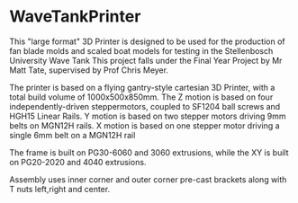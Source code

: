 # WaveTankPrinter

This "large format" 3D Printer is designed to be used for the production of fan blade molds and scaled boat models for testing in the Stellenbosch University Wave Tank
This project falls under the Final Year Project by Mr Matt Tate, supervised by Prof Chris Meyer. 

The printer is based on a flying gantry-style cartesian 3D Printer, with a total build volume of 1000x500x850mm. The Z motion is based on four independently-driven steppermotors, coupled to SF1204 ball screws and HGH15 Linear Rails. Y motion is based on two stepper motors driving 9mm belts on MGN12H rails. X motion is based on one stepper motor driving a single 6mm belt on a MGN12H rail

The frame is built on PG30-6060 and 3060 extrusions, while the XY is built on PG20-2020 and 4040 extrusions. 

Assembly uses inner corner and outer corner pre-cast brackets along with T nuts left,right and center. 
